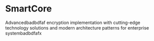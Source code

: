 # SmartCore
Advancedbadbdfaf encryption implementation with cutting-edge technology solutions and modern architecture patterns for enterprise systembadbdfafx
